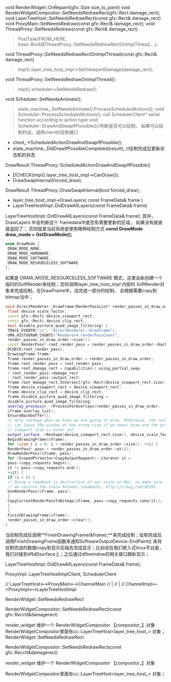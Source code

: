 void RenderWidget::OnRepaint(gfx::Size size_to_paint)
void RenderWidgetCompositor::SetNeedsRedrawRect(gfx::Rect damage_rect);
void LayerTreeHost::SetNeedsRedrawRect(const gfx::Rect& damage_rect)
void ProxyMain::SetNeedsRedraw(const gfx::Rect& damage_rect);
void ThreadProxy::SetNeedsRedraw(const gfx::Rect& damage_rect)
   > PostTask(FROM_HERE, base::Bind(&ThreadProxy::SetNeedsRedrawRectOnImplThread,...);

void ThreadProxy::SetNeedsRedrawRectOnImplThread(const gfx::Rect& damage_rect)
   > impl().layer_tree_host_impl->SetViewportDamage(damage_rect);

void ThreadProxy::SetNeedsRedrawOnImplThread();
   > impl().scheduler->SetNeedsRedraw();

void Scheduler::SetNeedsAnimate();
   > state_machine_.SetNeedsAnimate();ProcessScheduledActions();
void Scheduler::ProcessScheduledActions();
   > call SchedulerClient* serial function according to action type
void Scheduler::DrawAndSwapIfPossible()//判断是否可以绘制， 如果可以绘制的话，调用client的绘制接口
  - client_->ScheduledActionDrawAndSwapIfPossible();
  - state_machine_.DidDrawIfPossibleCompleted(result); //绘制完成后更新状态机的状态

DrawResult ThreadProxy::ScheduledActionDrawAndSwapIfPossible()
  - DCHECK(impl().layer_tree_host_impl->CanDraw());
  - DrawSwapInternal(forced_draw);

DrawResult ThreadProxy::DrawSwapInternal(bool forced_draw);
  - layer_tree_host_impl->DrawLayers( const FrameData& frame )
  -  LayerTreeHostImpl::DidDrawAllLayers(const FrameData& frame) 

LayerTreeHostImpl::DidDrawAllLayers(const FrameData& frame);
其中，DrawLayers 中会判断这个 framedata中是否有需要更新的区域， 如果没有就直接返回了；
否则就拿当前系统是使用哪种绘制方式 **const DrawMode draw_mode = GetDrawMode();**
```CPP
enum DrawMode {
 DRAW_MODE_NONE,
 DRAW_MODE_HARDWARE,
 DRAW_MODE_SOFTWARE,
 DRAW_MODE_RESOURCELESS_SOFTWARE
};
```

如果是  DRAW_MODE_RESOURCELESS_SOFTWARE 模式，这里会新创建一个临时的SoftRender来绘制；否则调用layer_tree_host_impl 内部的 SoftRender对象来完成绘制，在DrawFrame中，没完成一部分的绘制， 会根据需要copy到bitmap当中；

```Cpp
void DirectRenderer::DrawFrame(RenderPassList* render_passes_in_draw_order,
 float device_scale_factor,
 const gfx::Rect& device_viewport_rect,
 const gfx::Rect& device_clip_rect,
 bool disable_picture_quad_image_filtering) {
 TRACE_EVENT0("cc", "DirectRenderer::DrawFrame");
 UMA_HISTOGRAM_COUNTS("Renderer4.renderPassCount",
 render_passes_in_draw_order->size());
 const RenderPass* root_render_pass = render_passes_in_draw_order->back();
 DCHECK(root_render_pass);
 DrawingFrame frame;
 frame.render_passes_in_draw_order = render_passes_in_draw_order;
 frame.root_render_pass = root_render_pass;
 frame.root_damage_rect = Capabilities().using_partial_swap
 ? root_render_pass->damage_rect
 : root_render_pass->output_rect;
 frame.root_damage_rect.Intersect(gfx::Rect(device_viewport_rect.size()));
 frame.device_viewport_rect = device_viewport_rect;
 frame.device_clip_rect = device_clip_rect;
 frame.disable_picture_quad_image_filtering =
 disable_picture_quad_image_filtering;
 overlay_processor_->ProcessForOverlays(render_passes_in_draw_order,
 &frame.overlay_list);
 EnsureBackbuffer();
 // Only reshape when we know we are going to draw. Otherwise, the reshape
 // can leave the window at the wrong size if we never draw and the proper
 // viewport size is never set.
 output_surface_->Reshape(device_viewport_rect.size(), device_scale_factor);
 BeginDrawingFrame(&frame);
 for (size_t i = 0; i < render_passes_in_draw_order->size(); ++i) {
 RenderPass* pass = render_passes_in_draw_order->at(i);
 DrawRenderPass(&frame, pass);
 for (ScopedPtrVector<CopyOutputRequest>::iterator it =
 pass->copy_requests.begin();
 it != pass->copy_requests.end();
 ++it) {
 if (i > 0) {
 // Doing a readback is destructive of our state on Mac, so make sure
 // we restore the state between readbacks. http://crbug.com/99393.
 UseRenderPass(&frame, pass);
 }
 CopyCurrentRenderPassToBitmap(&frame, pass->copy_requests.take(it));
 }
 }
 FinishDrawingFrame(&frame);
 render_passes_in_draw_order->clear();
}
```
当绘制完成后调用**FinishDrawingFrame(&frame);**来完成绘制；绘制完成后调用FinishDrawingFrame函数来通知SoftwareOutputDevice::EndPaint() 来将绘制完成的数据copy到显示后端去完成显示；比如说在我们嵌入式linux平台是， 我们对接到dfb的surface上；之后通过dfbwindow的相关接口跟新显示；




LayerTreeHostImpl::DidDrawAllLayers(const FrameData& frame);


ProxyImpl:  LayerTreeHostImplClient, SchedulerClient 








// LayerTreeHost<-->ProxyMain<-->ChannelMain
//                                    |
//                                    | 
//                                ChannelImpl<-->ProxyImpl<-->LayerTreeHostImpl

RenderWidget::SetNeedsRedrawRect

RenderWidgetCompositor::SetNeedsRedrawRect(const gfx::Recctt&damagerect)



render_widget 维护一个 RenderWidgetCompositor 【compositor_】对象
RenderWidgetCompositor里面有cc::LayerTreeHost<layer_tree_host_> 对象；
RenderWidget::SetNeedsRedrawRect

RenderWidgetCompositor::SetNeedsRedrawRect(const gfx::Recctt&damagerect)




render_widget 维护一个 RenderWidgetCompositor 【compositor_】对象

RenderWidgetCompositor里面有cc::LayerTreeHost<layer_tree_host_> 对象；